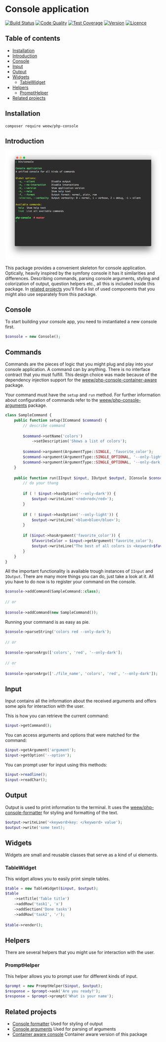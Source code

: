 # Console application

[![Build Status](https://img.shields.io/travis/weew/php-console.svg)](https://travis-ci.org/weew/php-console)
[![Code Quality](https://img.shields.io/scrutinizer/g/weew/php-console.svg)](https://scrutinizer-ci.com/g/weew/php-console)
[![Test Coverage](https://img.shields.io/coveralls/weew/php-console.svg)](https://coveralls.io/github/weew/php-console)
[![Version](https://img.shields.io/packagist/v/weew/php-console.svg)](https://packagist.org/packages/weew/php-console)
[![Licence](https://img.shields.io/packagist/l/weew/php-console.svg)](https://packagist.org/packages/weew/php-console)

## Table of contents

- [Installation](#installation)
- [Introduction](#introduction)
- [Console](#console)
- [Input](#input)
- [Output](#output)
- [Widgets](#widgets)
    - [TableWidget](#tablewidget)
- [Helpers](#helpers)
    - [PromptHelper](#prompthelper)
- [Related projects](#related-projects)

## Installation

`composer require weew/php-console`

## Introduction

![Screenshot](screenshot.png?raw=true)

This package provides a convenient skeleton for console application. Optically, heavily inspired by the symfony console it has it similarities and differences. Describing commands, parsing console arguments, styling and colorization of output, question helpers etc., all this is included inside this package. In [related projects](#related-projects) you'll find a list of used components that you might also use separately from this package.

## Console

To start building your console app, you need to instantiated a new console first.

```php
$console = new Console();
```

## Commands

Commands are the pieces of logic that you might plug and play into your console application. A command can by anything. There is no interface contract that you must fulfill. This design choice was made because of the dependency injection support for the [weew/php-console-container-aware](https://github.com/weew/php-console-formatter) package.

Your command must have the `setup` and `run` method. For further information about configuration of commands refer to the [weew/php-console-arguments](https://github.com/weew/php-console-arguments) package.

```php
class SampleCommand {
    public function setup(ICommand $command) {
        // describe command

        $command->setName('colors')
            ->setDescription('Shows a list of colors');

        $command->argument(ArgumentType::SINGLE, 'favorite_color');
        $command->argument(ArgumentType::SINGLE_OPTIONAL, '--only-light');
        $command->argument(ArgumentType::SINGLE_OPTIONAL, '--only-dark');
    }

    public function run(IInput $input, IOutput $output, IConsole $console) {
        // do your thang

        if ( ! $input->hasOption('--only-dark')) {
            $output->writeLine('<red>red</red>');
        }

        if ( ! $input->hasOption('--only-light')) {
            $output->writeLine('<blue>blue</blue>');
        }

        if ($input->hasArgument('favorite_color')) {
            $favoriteColor = $input->getArgument('favorite_color');
            $output->writeLine("The best of all colors is <keyword>$favoriteColor</keyword>");
        }
    }
}
```

All the important functionality is available trough instances of `IInput` and `IOutput`. There are many more things you can do, just take a look at it. All you have to do now is to register your command on the console.

```php
$console->addCommand(SampleCommand::class);

// or

$console->addCommand(new SampleCommand());
```

Running your command is as easy as pie.

```php
$console->parseString('colors red --only-dark');

// or

$console->parseArgs(['colors', 'red', '--only-dark'];

// or

$console->parseArgv(['./file_name', 'colors', 'red', '--only-dark']);
```

## Input

Input contains all the information about the received arguments and offers some apis for interaction with the user.

This is how you can retrieve the current command:

```php
$input->getCommand();
```

You can access arguments and options that were matched for the command:

```php
$input->getArgument('argument');
$input->getOption('--option');
```

You can prompt user for input using this methods:

```php
$input->readline();
$input->readChar();
```

## Output

Output is used to print information to the terminal. It uses the [weew/php-console-formatter](https://github.com/weew/php-console-formatter) for styling and formatting of the text.

```php
$output->writeLine('<keyword>key: </keyword> value');
$output->write('some text);
```

## Widgets

Widgets are small and reusable classes that serve as a kind of ui elements.

### TableWidget

This widget allows you to easily print simple tables.

```php
$table = new TableWidget($input, $output);
$table
    ->setTitle('Table title')
    ->addRow('task1', 'x')
    ->addSection('Done tasks')
    ->addRow('task2', '✓');

$table->render();
```

## Helpers

There are several helpers that you might use for interaction with the user.

### PromptHelper

This helper allows you to prompt user for different kinds of input.

```php
$prompt = new PromptHelper($input, $output);
$response = $prompt->ask('Are you ready?');
$response = $prompt->prompt('What is your name');
```

## Related projects

- [Console formatter](https://github.com/weew/php-console-formatter) Used for styling of output
- [Console arguments](https://github.com/weew/php-console-arguments) Used for parsing of arguments
- [Container aware console](https://github.com/weew/php-console-container-aware) Container aware version of this package
